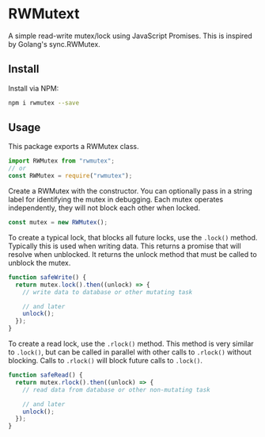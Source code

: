 # RWMutext

A simple read-write mutex/lock using JavaScript Promises. This is inspired by Golang's sync.RWMutex.

## Install

Install via NPM:

```sh
npm i rwmutex --save
```

## Usage

This package exports a RWMutex class.

```js
import RWMutex from "rwmutex";
// or
const RWMutex = require("rwmutex");
```

Create a RWMutex with the constructor. You can optionally pass in a string label for identifying the mutex in debugging. Each mutex operates independently, they will not block each other when locked.

```js
const mutex = new RWMutex();
```

To create a typical lock, that blocks all future locks, use the `.lock()` method. Typically this is used when writing data. This returns a promise that will resolve when unblocked. It returns the unlock method that must be called to unblock the mutex.

```js
function safeWrite() {
  return mutex.lock().then((unlock) => {
    // write data to database or other mutating task

    // and later
    unlock();
  });
}
```

To create a read lock, use the `.rlock()` method. This method is very similar to `.lock()`, but can be called in parallel with other calls to `.rlock()` without blocking. Calls to `.rlock()` will block future calls to `.lock()`.

```js
function safeRead() {
  return mutex.rlock().then((unlock) => {
    // read data from database or other non-mutating task

    // and later
    unlock();
  });
}
```
